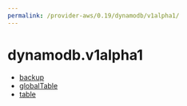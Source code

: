 ```yaml
---
permalink: /provider-aws/0.19/dynamodb/v1alpha1/
---
```


# dynamodb.v1alpha1



* [backup](backup.md)
* [globalTable](globalTable.md)
* [table](table.md)